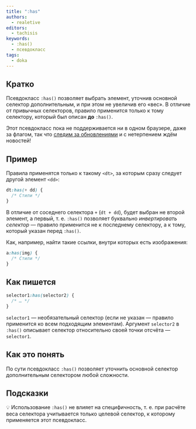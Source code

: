 ```yaml
---
title: ":has"
authors:
  - realetive
editors:
  - tachisis
keywords:
  - :has()
  - псевдокласс
tags:
  - doka
---
```


## Кратко

Псевдокласс `:has()` позволяет выбрать элемент, уточнив основной селектор дополнительным, и при этом не увеличив его «вес». В отличие от привычных селекторов, правило применится только к тому селектору, который был описан **до** `:has()`.

Этот псевдокласс пока не поддерживается ни в одном браузере, даже за флагом, так что [следим за обновлениями](https://caniuse.com/css-has) и с нетерпением ждём новостей!

## Пример

Правила применятся только к такому `<dt>`, за которым сразу следует другой элемент `<dd>`:

```css
dt:has(+ dd) {
  /* Стили */
}
```

В отличие от соседнего селектора `+` (`dt + dd`), будет выбран не второй элемент, а первый, т. е. `:has()` позволяет буквально _инвертировать селектор_ — правило применится не к последнему селектору, а к тому, который указан перед `:has()`.

Как, например, найти такие ссылки, внутри которых есть изображения:

```css
a:has(img) {
  /* Стили */
}
```

## Как пишется

```css
selector1:has(selector2) {
  /* … */
}
```

`selector1` — необязательный селектор (если не указан — правило применится ко всем подходящим элементам). Аргумент `selector2` в `:has()` описывает селектор относительно своей точки отсчёта — `selector1`.

## Как это понять

По сути псевдокласс `:has()` позволяет уточнить основной селектор дополнительным селектором любой сложности.

## Подсказки

💡 Использование `:has()` не влияет на специфичность, т. е. при расчёте веса селектора учитывается только целевой селектор, к которому применяется этот псевдокласс.
